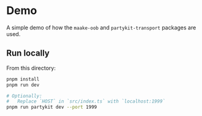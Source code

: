# Demo

A simple demo of how the `maake-oob` and `partykit-transport` packages are used.

## Run locally

From this directory:

```bash
pnpm install
pnpm run dev

# Optionally:
#   Replace `HOST` in `src/index.ts` with `localhost:1999`
pnpm run partykit dev --port 1999
```
